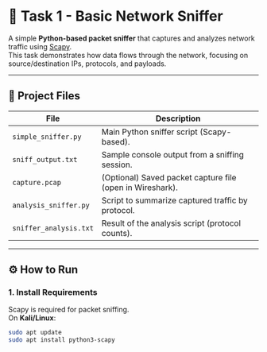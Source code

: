 # 🚀 Task 1 - Basic Network Sniffer

A simple **Python-based packet sniffer** that captures and analyzes network traffic using [Scapy](https://scapy.net/).  
This task demonstrates how data flows through the network, focusing on source/destination IPs, protocols, and payloads.

---

## 📂 Project Files

| File | Description |
|------|-------------|
| `simple_sniffer.py` | Main Python sniffer script (Scapy-based). |
| `sniff_output.txt` | Sample console output from a sniffing session. |
| `capture.pcap` | (Optional) Saved packet capture file (open in Wireshark). |
| `analysis_sniffer.py` | Script to summarize captured traffic by protocol. |
| `sniffer_analysis.txt` | Result of the analysis script (protocol counts). |

---

## ⚙️ How to Run

### 1. Install Requirements
Scapy is required for packet sniffing.  
On **Kali/Linux**:
```bash
sudo apt update
sudo apt install python3-scapy
